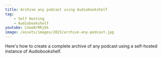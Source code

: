 ```yaml
---
title: Archive any podcast using Audiobookshelf
tag:
    - Self Hosting
    - Audiobookshelf
youtube: LVwo8rRRjEk
image: /assets/images/2023/archive-any-podcast.jpg
---
```


Here's how to create a complete archive of any podcast using a self-hosted instance of Audiobookshelf.

